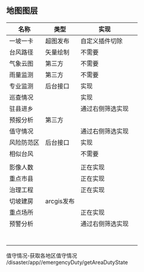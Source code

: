 ## 地图图层

| 名称       | 类型       | 实现             |      |
| ---------- | ---------- | ---------------- | ---- |
| 一坡一卡   | 超图发布   | 自定义插件切除   |      |
| 台风路径   | 矢量绘制   | 不需要           |      |
| 气象云图   | 第三方     | 不需要           |      |
| 雨量监测   | 第三方     | 不需要           |      |
| 专业监测   | 后台接口   | 实现             |      |
| 巡查情况   |            | 实现             |      |
| 驻县进乡   |            | 通过右侧筛选实现 |      |
| 预报分析   | 第三方     |                  |      |
| 值守情况   |            | 通过右侧筛选实现 |      |
| 风险防范区 | 后台接口   | 实现             |      |
| 相似台风   |            | 不需要           |      |
|            |            |                  |      |
| 影像人数   |            | 正在实现         |      |
| 重点市县   |            | 正在实现         |      |
| 治理工程   |            | 正在实现         |      |
| 切坡建房   | arcgis发布 |                  |      |
| 重点场所   |            | 正在实现         |      |
| 预警分析   |            | 通过右侧筛选实现 |      |
|            |            |                  |      |
|            |            |                  |      |
|            |            |                  |      |
|            |            |                  |      |
|            |            |                  |      |
|            |            |                  |      |
|            |            |                  |      |



值守情况-获取各地区值守情况  /disaster/app//emergencyDuty/getAreaDutyState





